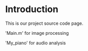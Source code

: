 # Introduction
This is our project source code page.

'Main.m' for image processing

'My_piano' for audio analysis
